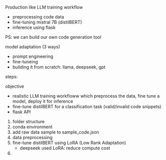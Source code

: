 Production like LLM training workflow

- preprocessing code data
- fine-tuning mistral 7B (distilBERT)
- inference using flask



PS: we can build our own code generation tool

model adaptation (3 ways)
- prompt engineering
- fine-tuneing
- building it from scratch: llama, deepseek, gpt


steps:

objective
- realistic LLM training workfloww which preprocess the data, fine tune a model, deploy it for inference
- fine-tune distilBERT for a classification task (valid/invalid code snippets)
- flask API

1. folder structure
2. conda environment
3. add raw data sample to sample_code.json
4. data preprocessing
5. fine-tune distilBERT using LoRA (Low Rank Adaptation)
    - deepseek used LoRA: reduce compute cost
6. 